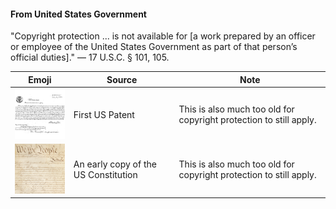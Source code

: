 #### From United States Government

"Copyright protection ... is not available for \[a work prepared by an officer or employee of the United States Government as part of that person’s official duties\]." — 17 U.S.C. § 101, 105.

Emoji|Source|Note
-----|------|----
![Patent](patent.png)|First US Patent|This is also much too old for copyright protection to still apply.
![US Constitution](us_constitution.png)|An early copy of the US Constitution|This is also much too old for copyright protection to still apply.